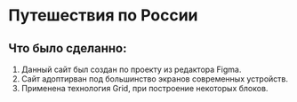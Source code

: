 # Путешествия по России

## Что было сделанно:


1. Данный сайт был создан по проекту из редактора Figma.
2. Сайт адоптирван под большинство экранов современных устройств.
3. Применена технология Grid, при построение некоторых блоков.
